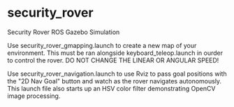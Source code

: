 # security_rover
Security Rover ROS Gazebo Simulation

Use security_rover_gmapping.launch to create a new map of your environment. 
This must be ran alongside keyboard_teleop.launch in ourder to control the rover.
DO NOT CHANGE THE LINEAR OR ANGULAR SPEED!

Use security_rover_navigation.launch to use Rviz to pass goal positions with the
"2D Nav Goal" button and watch as the rover navigates autonomously. This launch file
also starts up an HSV color filter demonstrating OpenCV image processing.
